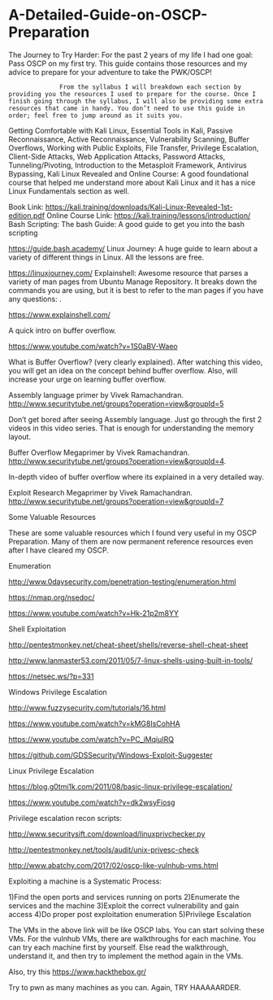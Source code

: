 # A-Detailed-Guide-on-OSCP-Preparation
The Journey to Try Harder: 
                  For the past 2 years of my life I had one goal: Pass OSCP on my first try. This guide contains those resources and my advice to prepare for your adventure to take the PWK/OSCP!
                  
                  From the syllabus I will breakdown each section by providing you the resources I used to prepare for the course. Once I finish going through the syllabus, I will also be providing some extra resources that came in handy. You don’t need to use this guide in order; feel free to jump around as it suits you.

Getting Comfortable with Kali Linux,
Essential Tools in Kali,
Passive Reconnaissance,
Active Reconnaissance,
Vulnerability Scanning,
Buffer Overflows,
Working with Public Exploits,
File Transfer,
Privilege Escalation,
Client-Side Attacks,
Web Application Attacks,
Password Attacks,
Tunneling/Pivoting,
Introduction to the Metasploit Framework,
Antivirus Bypassing,
               Kali Linux Revealed and Online Course: A good foundational course that helped me understand more about Kali Linux and it has a nice Linux Fundamentals section as well.

Book Link: https://kali.training/downloads/Kali-Linux-Revealed-1st-edition.pdf
Online Course Link: https://kali.training/lessons/introduction/
Bash Scripting: The bash Guide: A good guide to get you into the bash scripting

https://guide.bash.academy/
Linux Journey: A huge guide to learn about a variety of different things in Linux. All the lessons are free.

https://linuxjourney.com/
Explainshell: Awesome resource that parses a variety of man pages from Ubuntu Manage Repository. It breaks down the commands you are using, but it is best to refer to the man pages if you have any questions: .

https://www.explainshell.com/

 A quick intro on buffer overflow.

https://www.youtube.com/watch?v=1S0aBV-Waeo

What is Buffer Overflow?  (very clearly explained). After watching this video, you will get an idea on the concept behind buffer overflow. Also, will increase your urge on learning buffer overflow.

 Assembly language primer by Vivek Ramachandran. http://www.securitytube.net/groups?operation=view&groupId=5

Don’t get bored after seeing Assembly language. Just go through the first 2 videos in this video series. That is enough for understanding the memory layout.

 Buffer Overflow Megaprimer by Vivek Ramachandran. http://www.securitytube.net/groups?operation=view&groupId=4.

In-depth video of buffer overflow where its explained in a very detailed way.

Exploit Research Megaprimer by Vivek Ramachandran. http://www.securitytube.net/groups?operation=view&groupId=7

Some Valuable Resources           

These are some valuable resources which I found very useful in my OSCP Preparation. Many of them are now permanent reference resources even after I have cleared my OSCP.

Enumeration

http://www.0daysecurity.com/penetration-testing/enumeration.html

https://nmap.org/nsedoc/

https://www.youtube.com/watch?v=Hk-21p2m8YY

Shell Exploitation

http://pentestmonkey.net/cheat-sheet/shells/reverse-shell-cheat-sheet

http://www.lanmaster53.com/2011/05/7-linux-shells-using-built-in-tools/          

https://netsec.ws/?p=331

Windows Privilege Escalation

http://www.fuzzysecurity.com/tutorials/16.html

https://www.youtube.com/watch?v=kMG8IsCohHA

https://www.youtube.com/watch?v=PC_iMqiuIRQ

https://github.com/GDSSecurity/Windows-Exploit-Suggester     

Linux Privilege Escalation

https://blog.g0tmi1k.com/2011/08/basic-linux-privilege-escalation/

https://www.youtube.com/watch?v=dk2wsyFiosg

Privilege escalation recon scripts:

http://www.securitysift.com/download/linuxprivchecker.py

http://pentestmonkey.net/tools/audit/unix-privesc-check

http://www.abatchy.com/2017/02/oscp-like-vulnhub-vms.html

Exploiting a machine is a Systematic Process:

1)Find the open ports and services running on ports
2)Enumerate the services and the machine
3)Exploit the correct vulnerability and gain access
4)Do proper post exploitation enumeration
5)Privilege Escalation

The VMs in the above link will be like OSCP labs. You can start solving these VMs. For the vulnhub VMs, there are walkthroughs for each machine. You can try each machine first by yourself. Else read the walkthrough, understand it, and then try to implement the method again in the VMs.

Also, try this https://www.hackthebox.gr/


Try to pwn as many machines as you can. Again, TRY HAAAAARDER.
